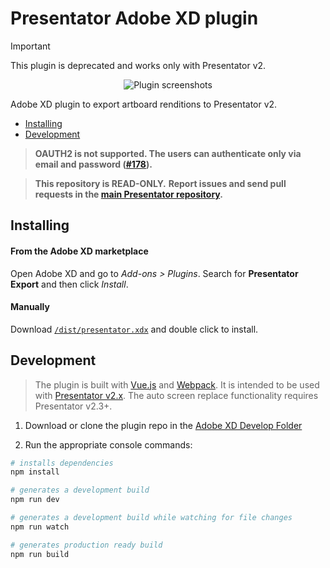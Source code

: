 Presentator Adobe XD plugin
======================================================================

> [!IMPORTANT]
> This plugin is deprecated and works only with Presentator v2.

<p align="center"><img src="https://i.imgur.com/Ogn23L4.png" alt="Plugin screenshots"></p>

Adobe XD plugin to export artboard renditions to Presentator v2.

- [Installing](#installing)
- [Development](#development)

> **OAUTH2 is not supported. The users can authenticate only via email and password ([#178](https://github.com/presentator/presentator/issues/178)).**

> **This repository is READ-ONLY.**
> **Report issues and send pull requests in the [main Presentator repository](https://github.com/presentator/presentator/issues).**


## Installing

#### From the Adobe XD marketplace

Open Adobe XD and go to *Add-ons > Plugins*. Search for **Presentator Export** and then click *Install*.

#### Manually

Download [`/dist/presentator.xdx`](https://raw.githubusercontent.com/presentator/presentator-xd/master/dist/presentator.xdx) and double click to install.


## Development

> The plugin is built with [Vue.js](https://vuejs.org/) and [Webpack](https://webpack.js.org/).
> It is intended to be used with [Presentator v2.x](https://github.com/presentator/presentator).
> The auto screen replace functionality requires Presentator v2.3+.

1. Download or clone the plugin repo in the [Adobe XD Develop Folder](https://adobexdplatform.com/plugin-docs/reference/structure/location.html)

2. Run the appropriate console commands:

```bash
# installs dependencies
npm install

# generates a development build
npm run dev

# generates a development build while watching for file changes
npm run watch

# generates production ready build
npm run build
```

